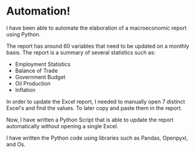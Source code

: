 # Automation!

I have been able to automate the elaboration of a macroeconomic report using Python. 

The report has around 60 variables that need to be updated on a monthly basis. The report is a summary of several statistics such as: 

- Employment Statistics 
- Balance of Trade
- Government Budget 
- Oil Production 
- Inflation 

In order to update the Excel report, I needed to manually open 7 distinct Excel's and find the values. To later copy and paste them in the report. 

Now, I have written a Python Script that is able to update the report automatically without opening a single Excel. 

I have written the Python code using libraries such as Pandas, Openpyxl, and Os.
